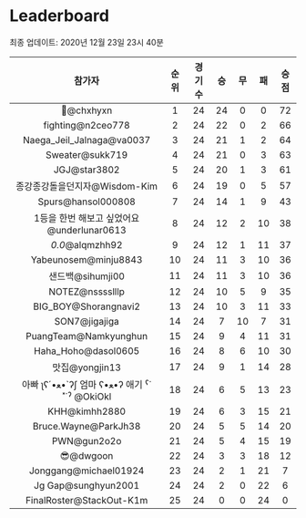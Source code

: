 # Leaderboard
최종 업데이트: 2020년 12월 23일 23시 40분




| 참가자 | 순위 | 경기수 | 승 | 무 | 패 | 승점 |
|:---:|:---:|:---:|:---:|:---:|:---:|:---:|
| 👑@chxhyxn | 1 | 24 | 24 | 0 | 0 | 72 |
| fighting@n2ceo778 | 2 | 24 | 22 | 0 | 2 | 66 |
| Naega_Jeil_Jalnaga@va0037 | 3 | 24 | 21 | 1 | 2 | 64 |
| Sweater@sukk719 | 4 | 24 | 21 | 0 | 3 | 63 |
| JGJ@star3802 | 5 | 24 | 20 | 1 | 3 | 61 |
| 종강종강돌을던지자@Wisdom-Kim | 6 | 24 | 19 | 0 | 5 | 57 |
| Spurs@hansol000808 | 7 | 24 | 14 | 1 | 9 | 43 |
| 1등을 한번 해보고 싶었어요@underlunar0613 | 8 | 24 | 12 | 2 | 10 | 38 |
| _0.0_@alqmzhh92 | 9 | 24 | 12 | 1 | 11 | 37 |
| Yabeunosem@minju8843 | 10 | 24 | 11 | 3 | 10 | 36 |
| 샌드백@sihumji00 | 11 | 24 | 11 | 3 | 10 | 36 |
| NOTEZ@nsssslllp | 12 | 24 | 10 | 5 | 9 | 35 |
| BIG_BOY@Shorangnavi2 | 13 | 24 | 10 | 3 | 11 | 33 |
| SON7@jigajiga | 14 | 24 | 7 | 10 | 7 | 31 |
| PuangTeam@Namkyunghun | 15 | 24 | 9 | 4 | 11 | 31 |
| Haha_Hoho@dasol0605 | 16 | 24 | 8 | 6 | 10 | 30 |
| 맛집@yongjin13 | 17 | 24 | 9 | 1 | 14 | 28 |
|  아빠  ʅʕ´•ﻌ•`ʔʃ  엄마 ʕ•ﻌ•ʔ 애기 ˁ˙˟˙ˀ @OkiOkl | 18 | 24 | 6 | 5 | 13 | 23 |
| KHH@kimhh2880 | 19 | 24 | 6 | 3 | 15 | 21 |
| Bruce.Wayne@ParkJh38 | 20 | 24 | 5 | 5 | 14 | 20 |
| PWN@gun2o2o | 21 | 24 | 5 | 4 | 15 | 19 |
| 😎@dwgoon | 22 | 24 | 3 | 3 | 18 | 12 |
| Jonggang@michael01924 | 23 | 24 | 2 | 1 | 21 | 7 |
| Jg Gap@sunghyun2001 | 24 | 24 | 2 | 0 | 22 | 6 |
| FinalRoster@StackOut-K1m | 25 | 24 | 0 | 0 | 24 | 0 |